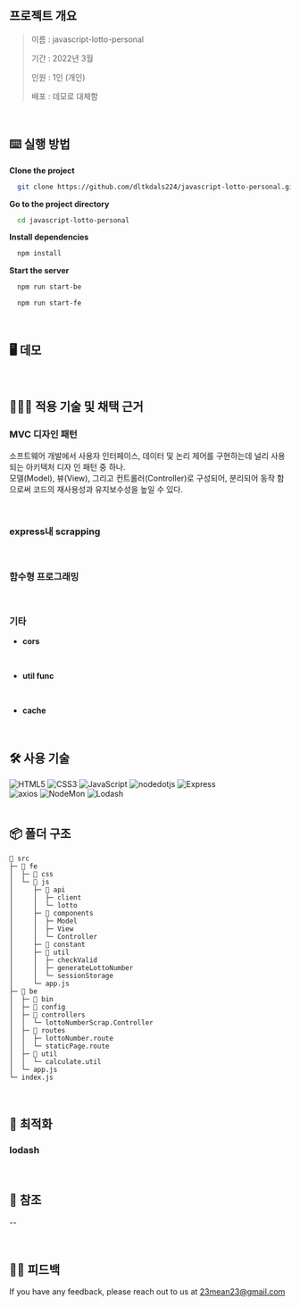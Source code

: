 ## 프로젝트 개요

> 이름 : javascript-lotto-personal
>
> 기간 : 2022년 3월
>
> 인원 : 1인 (개인)
>
> 배포 : 데모로 대체함

<br/>

## ⌨️ 실행 방법

**Clone the project**

```bash
  git clone https://github.com/dltkdals224/javascript-lotto-personal.git
```

**Go to the project directory**

```bash
  cd javascript-lotto-personal
```

**Install dependencies**

```bash
  npm install
```

**Start the server**

```bash
  npm run start-be
```

```bash
  npm run start-fe
```

<br/>

## 🖥 데모

<br/>

## 🧚🏻‍♂️ 적용 기술 및 채택 근거

### MVC 디자인 패턴

소프트웨어 개발에서 사용자 인터페이스, 데이터 및 논리 제어를 구현하는데 널리 사용되는 아키텍처 디자
인 패턴 중 하나. <br/> 모델(Model), 뷰(View), 그리고 컨트롤러(Controller)로 구성되어, 분리되어 동작
함으로써 코드의 재사용성과 유지보수성을 높일 수 있다.

<br/>

### express내 scrapping

<br/>

### 함수형 프로그래밍

<br/>

### 기타

- **cors**

<br/>

- **util func**

<br/>

- **cache**

<br/>

## 🛠 사용 기술

<img alt="HTML5" src ="https://img.shields.io/badge/HTML5-E34F26?&style=flat&logo=HTML5&logoColor=white"/>
<img alt="CSS3" src ="https://img.shields.io/badge/CSS3-1572B6?&style=flat&logo=CSS3&logoColor=white"/>
<img alt="JavaScript" src ="https://img.shields.io/badge/JavaScript-F7DF1E?&style=flat&logo=JavaScript&logoColor=white"/>
<img alt="nodedotjs" src ="https://img.shields.io/badge/Node.JS-339933?&style=flat&logo=nodedotjs&logoColor=white"/>
<img alt="Express" src ="https://img.shields.io/badge/Express-000000?&style=flat&logo=Express&logoColor=white"/>

<br/>

<img alt="axios" src ="https://img.shields.io/badge/axios-5A29E4?&style=flat&logo=axios&logoColor=white"/>
<img alt="NodeMon" src ="https://img.shields.io/badge/NodeMon-76D04B?&style=flat&logo=NodeMon&logoColor=white"/>
<img alt="Lodash" src ="https://img.shields.io/badge/Lodash-3492FF?&style=flat&logo=Lodash&logoColor=white"/>

<br/>
<br/>

## 📦 폴더 구조

```
📂 src
├─ 📂 fe
│  ├─ 📂 css
│  └─ 📂 js
│     ├─ 📂 api
│     │  ├─ client
│     │  └─ lotto
│     ├─ 📂 components
│     │  ├─ Model
│     │  ├─ View
│     │  └─ Controller
│     ├─ 📂 constant
│     ├─ 📂 util
│     │  ├─ checkValid
│     │  ├─ generateLottoNumber
│     │  └─ sessionStorage
│     └─ app.js
├─ 📂 be
│  ├─ 📂 bin
│  ├─ 📂 config
│  ├─ 📂 controllers
│  │  └─ lottoNumberScrap.Controller
│  ├─ 📂 routes
│  │  ├─ lottoNumber.route
│  │  └─ staticPage.route
│  ├─ 📂 util
│  │  └─ calculate.util
│  └─ app.js
└─ index.js
```

</br>

## 📐 최적화

### lodash

<br/>

## 🔖 참조

--

<br/>

## 🙏🏻 피드백

If you have any feedback, please reach out to us at 23mean23@gmail.com

<br/>
